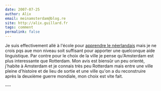 ```yaml
---
date: 2007-07-25
author: Alix
email: meinamsterdam@blog.re
site: http://alix.guillard.fr
tags: comment
permalink: false
---
```


<p>
Je suis effectivement allé à l'école pour <a href="http://blog.re/me-in-amsterdam/index.php/ik-ga-naar-de-school">apprendre le néerlandais</a> mais je ne crois pqs aue mon niveau soit suffisant pour apporter une quelconque aide linguistique. Par contre pour le choix de la ville je pense qu'Amsterdam est plus interessante que Rotterdam. Mon avis est biensûr un peu orienté, j'habite à Amsterdam et je connais très peu Rotterdam mais entre une ville pleine d'histoire et de lieu de sortie et une ville qu'on a du reconstruire après la deuxième guerre mondiale, mon choix est vite fait. 
</p>
---